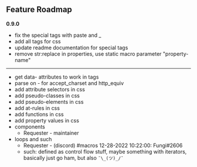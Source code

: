 ## Feature Roadmap

__**0.9.0**__

- fix the special tags with paste and _ 
- add all tags for css
- update readme documentation for special tags
- remove str:replace in properties, use static macro parameter "property-name"

---
- get data- attributes to work in tags
- parse on - for accept_charset and http_equiv
- add attribute selectors in css
- add pseudo-classes in css
- add pseudo-elements in css
- add at-rules in css
- add functions in css
- add property values in css
- components
  * Requester - maintainer
- loops and such
  * Requester - (discord) #macros 12-28-2022 10:22:00: Fungi#2606
  * such: defined as control flow stuff, maybe something with iterators, basically just go ham, but also `¯\_(ツ)_/¯`
